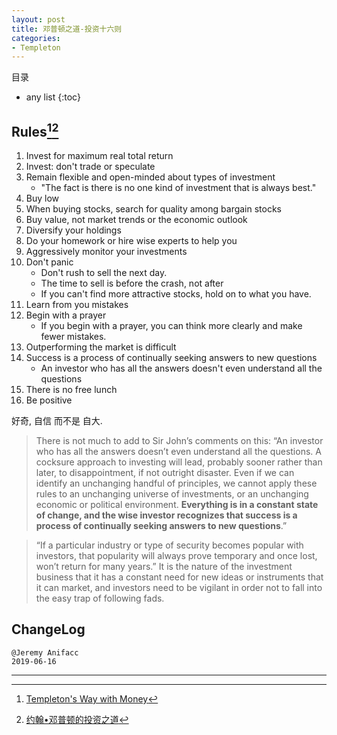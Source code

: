 ```yaml
---
layout: post
title: 邓普顿之道-投资十六则
categories:
- Templeton
---
```

目录  
* any list
{:toc}

## Rules[^1][^2]

1. Invest for maximum real total return
2. Invest: don't trade or speculate
3. Remain flexible and open-minded about types of investment
    - "The fact is there is no one kind of investment that is always best."
4. Buy low
5. When buying stocks, search for quality among bargain stocks
6. Buy value, not market trends or the economic outlook
7. Diversify your holdings 
8. Do your homework or hire wise experts to help you
9. Aggressively monitor your investments
10. Don't panic
    - Don't rush to sell the next day. 
    - The time to sell is before the crash, not after
    - If you can't find more attractive stocks, hold on to what you have.
11. Learn from you mistakes
12. Begin with a prayer
    - If you begin with a prayer, you can think more clearly and make fewer mistakes.
13. Outperforming the market is difficult
14. Success is a process of continually seeking answers to new questions
    - An investor who has all the answers doesn't even understand all the questions
15. There is no free lunch
16. Be positive

好奇, 自信 而不是 自大.

> There is not much to add to Sir John’s comments on this: “An investor who has all the answers doesn’t even understand all the questions. A cocksure approach to investing will lead, probably sooner rather than later, to disappointment, if not outright disaster. Even if we can identify an unchanging handful of principles, we cannot apply these rules to an unchanging universe of investments, or an unchanging economic or political environment. **Everything is in a constant state of change, and the wise investor recognizes that success is a process of continually seeking answers to new questions**.”

> “If a particular industry or type of security becomes popular with investors, that popularity will always prove temporary and once lost, won’t return for many years.” It is the nature of the investment business that it has a constant need for new ideas or instruments that it can market, and investors need to be vigilant in order not to fall into the easy trap of following fads.

## ChangeLog

```
@Jeremy Anifacc
2019-06-16
```

---

[^1]:[Templeton's Way with Money](https://book.douban.com/subject/6915772/)
[^2]:[约翰•邓普顿的投资之道](https://book.douban.com/subject/25723410/)
